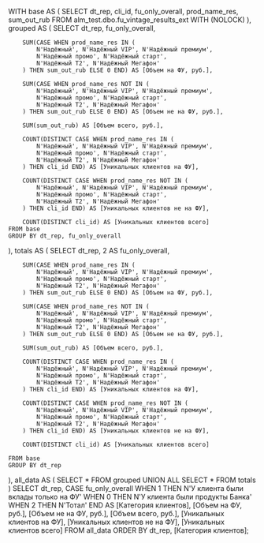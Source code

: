 WITH base AS (
    SELECT
        dt_rep,
        cli_id,
        fu_only_overall,
        prod_name_res,
        sum_out_rub
    FROM alm_test.dbo.fu_vintage_results_ext WITH (NOLOCK)
),
grouped AS (
    SELECT
        dt_rep,
        fu_only_overall,

        SUM(CASE WHEN prod_name_res IN (
            N'Надёжный', N'Надёжный VIP', N'Надёжный премиум',
            N'Надёжный промо', N'Надёжный старт',
            N'Надёжный Т2', N'Надёжный Мегафон'
        ) THEN sum_out_rub ELSE 0 END) AS [Объем на ФУ, руб.],

        SUM(CASE WHEN prod_name_res NOT IN (
            N'Надёжный', N'Надёжный VIP', N'Надёжный премиум',
            N'Надёжный промо', N'Надёжный старт',
            N'Надёжный Т2', N'Надёжный Мегафон'
        ) THEN sum_out_rub ELSE 0 END) AS [Объем не на ФУ, руб.],

        SUM(sum_out_rub) AS [Объем всего, руб.],

        COUNT(DISTINCT CASE WHEN prod_name_res IN (
            N'Надёжный', N'Надёжный VIP', N'Надёжный премиум',
            N'Надёжный промо', N'Надёжный старт',
            N'Надёжный Т2', N'Надёжный Мегафон'
        ) THEN cli_id END) AS [Уникальных клиентов на ФУ],

        COUNT(DISTINCT CASE WHEN prod_name_res NOT IN (
            N'Надёжный', N'Надёжный VIP', N'Надёжный премиум',
            N'Надёжный промо', N'Надёжный старт',
            N'Надёжный Т2', N'Надёжный Мегафон'
        ) THEN cli_id END) AS [Уникальных клиентов не на ФУ],

        COUNT(DISTINCT cli_id) AS [Уникальных клиентов всего]
    FROM base
    GROUP BY dt_rep, fu_only_overall
),
totals AS (
    SELECT
        dt_rep,
        2 AS fu_only_overall,

        SUM(CASE WHEN prod_name_res IN (
            N'Надёжный', N'Надёжный VIP', N'Надёжный премиум',
            N'Надёжный промо', N'Надёжный старт',
            N'Надёжный Т2', N'Надёжный Мегафон'
        ) THEN sum_out_rub ELSE 0 END) AS [Объем на ФУ, руб.],

        SUM(CASE WHEN prod_name_res NOT IN (
            N'Надёжный', N'Надёжный VIP', N'Надёжный премиум',
            N'Надёжный промо', N'Надёжный старт',
            N'Надёжный Т2', N'Надёжный Мегафон'
        ) THEN sum_out_rub ELSE 0 END) AS [Объем не на ФУ, руб.],

        SUM(sum_out_rub) AS [Объем всего, руб.],

        COUNT(DISTINCT CASE WHEN prod_name_res IN (
            N'Надёжный', N'Надёжный VIP', N'Надёжный премиум',
            N'Надёжный промо', N'Надёжный старт',
            N'Надёжный Т2', N'Надёжный Мегафон'
        ) THEN cli_id END) AS [Уникальных клиентов на ФУ],

        COUNT(DISTINCT CASE WHEN prod_name_res NOT IN (
            N'Надёжный', N'Надёжный VIP', N'Надёжный премиум',
            N'Надёжный промо', N'Надёжный старт',
            N'Надёжный Т2', N'Надёжный Мегафон'
        ) THEN cli_id END) AS [Уникальных клиентов не на ФУ],

        COUNT(DISTINCT cli_id) AS [Уникальных клиентов всего]

    FROM base
    GROUP BY dt_rep
),
all_data AS (
    SELECT * FROM grouped
    UNION ALL
    SELECT * FROM totals
)
SELECT
    dt_rep,
    CASE fu_only_overall
        WHEN 1 THEN N'У клиента были вклады только на ФУ'
        WHEN 0 THEN N'У клиента были продукты Банка'
        WHEN 2 THEN N'Тотал'
    END AS [Категория клиентов],
    [Объем на ФУ, руб.],
    [Объем не на ФУ, руб.],
    [Объем всего, руб.],
    [Уникальных клиентов на ФУ],
    [Уникальных клиентов не на ФУ],
    [Уникальных клиентов всего]
FROM all_data
ORDER BY dt_rep, [Категория клиентов];

